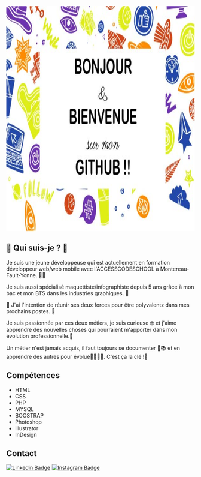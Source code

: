 <img src="https://github.com/celia77940/celia77940/blob/master/fond.jpg" alt="" height="600px" widht="700px">

## 👻 Qui suis-je ? 👻

Je suis une jeune développeuse qui est actuellement en formation développeur web/web mobile avec l'ACCESSCODESCHOOL à Montereau-Fault-Yonne. 👩‍💻

Je suis aussi spécialisé maquettiste/infographiste depuis 5 ans grâce à mon bac et mon BTS dans les industries graphiques. 🎨

💪 J'ai l'intention de réunir ses deux forces pour être polyvalentz dans mes prochains postes. 💪

Je suis passionnée par ces deux métiers, je suis curieuse 🤓 et j'aime apprendre des nouvelles choses qui pourraient m'apporter dans mon évolution professionnelle.🤩

Un métier n'est jamais acquis, il faut toujours se documenter 📄📚 et en apprendre des autres pour évolué🙋‍♂️🙋‍♀️. C'est ça la clé !🔑

##  Compétences 

- HTML
- CSS
- PHP
- MYSQL
- BOOSTRAP
- Photoshop
- Illustrator
- InDesign

## Contact

[![Linkedin Badge](https://img.shields.io/badge/linkedin-%230077B5.svg?&style=for-the-badge&logo=linkedin&logoColor=white)](https://www.linkedin.com/in/celia-rameau-7b238a18b/)
[![Instagram Badge](https://img.shields.io/badge/instagram-FE7A16?logo=instagram&logoColor=white&style=for-the-badge)](https://www.instagram.com/celia.rameau/)
